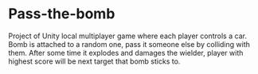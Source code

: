 # Pass-the-bomb
Project of Unity local multiplayer game where each player controls a car. Bomb is attached to a random one, pass it someone else by colliding with them.
After some time it explodes and damages the wielder, player with highest score will be next target that bomb sticks to.
